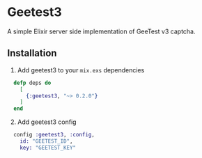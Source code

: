 # Geetest3

A simple Elixir server side implementation of GeeTest v3 captcha.

## Installation

1. Add geetest3 to your `mix.exs` dependencies

```elixir
  defp deps do
    [
      {:geetest3, "~> 0.2.0"}
    ]
  end
```

2. Add geetest3 config

```elixir
  config :geetest3, :config,
    id: "GEETEST_ID",
    key: "GEETEST_KEY"
```
